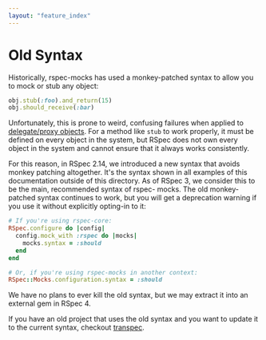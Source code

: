 ```yaml
---
layout: "feature_index"
---
```


# Old Syntax

Historically, rspec-mocks has used a monkey-patched syntax to allow you to mock or stub any object:

```ruby
obj.stub(:foo).and_return(15)
obj.should_receive(:bar)
```

Unfortunately, this is prone to weird, confusing failures when applied to [delegate/proxy
objects](https://rspec.info/blog/2012/06/rspecs-new-expectation-syntax#delegation_issues). For a method like `stub` to work properly, it must be defined on every object in the
system, but RSpec does not own every object in the system and cannot ensure that it always
works consistently.

For this reason, in RSpec 2.14, we introduced a new syntax that avoids monkey patching
altogether. It's the syntax shown in all examples of this documentation outside of this
directory. As of RSpec 3, we consider this to be the main, recommended syntax of rspec-
mocks. The old monkey-patched syntax continues to work, but you will get a deprecation
warning if you use it without explicitly opting-in to it:

```ruby
# If you're using rspec-core:
RSpec.configure do |config|
  config.mock_with :rspec do |mocks|
    mocks.syntax = :should
  end
end

# Or, if you're using rspec-mocks in another context:
RSpec::Mocks.configuration.syntax = :should
```

We have no plans to ever kill the old syntax, but we may extract it into an external gem in
RSpec 4.

If you have an old project that uses the old syntax and you want to update it to the current
syntax, checkout [transpec](http://yujinakayama.me/transpec/).
